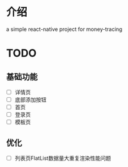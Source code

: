 # 介绍

a simple react-native project for money-tracing

# TODO

## 基础功能
- [ ] 详情页
- [ ] 底部添加按钮
- [ ] 首页
- [ ] 登录页
- [ ] 模板页

## 优化
- [ ] 列表页FlatList数据量大重复渲染性能问题